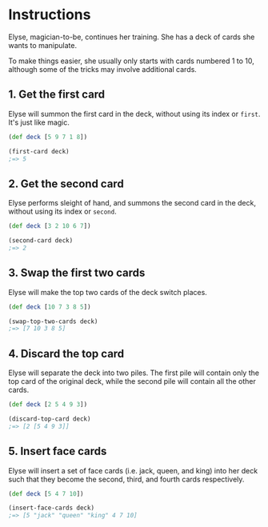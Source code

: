 # Instructions

Elyse, magician-to-be, continues her training. She has a deck of cards she wants to manipulate.

To make things easier, she usually only starts with cards numbered 1 to 10, although some of the tricks may involve additional cards.

## 1. Get the first card

Elyse will summon the first card in the deck, without using its index or `first`. It's just like magic.

```clojure
(def deck [5 9 7 1 8])

(first-card deck)
;=> 5
```

## 2. Get the second card

Elyse performs sleight of hand, and summons the second card in the deck, without using its index or `second`.

```clojure
(def deck [3 2 10 6 7])

(second-card deck)
;=> 2
```

## 3. Swap the first two cards

Elyse will make the top two cards of the deck switch places.

```clojure
(def deck [10 7 3 8 5])

(swap-top-two-cards deck)
;=> [7 10 3 8 5]
```

## 4. Discard the top card

Elyse will separate the deck into two piles. The first pile will contain only the top card of the original deck, while the second pile will contain all the other cards.

```clojure
(def deck [2 5 4 9 3])

(discard-top-card deck)
;=> [2 [5 4 9 3]]
```

## 5. Insert face cards

Elyse will insert a set of face cards (i.e. jack, queen, and king) into her deck such that they become the second, third, and fourth cards respectively.

```clojure
(def deck [5 4 7 10])

(insert-face-cards deck)
;=> [5 "jack" "queen" "king" 4 7 10]
```
